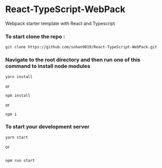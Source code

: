 # React-TypeScript-WebPack

Webpack starter template with React and Typescript

### To start clone the repo :

```
git clone https://github.com/sohan9819/React-TypeScript-WebPack.git

```

### Navigate to the root directory and then run one of this command to install node modules

```
yarn install
```

or

```
npm install
```

or

```
npm i
```

### To start your development server

```
yarn start

```

or

```

npm run start

```
